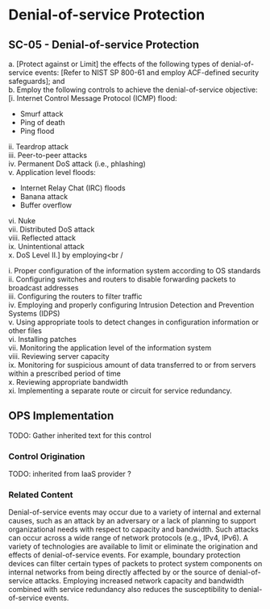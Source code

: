# Denial-of-service Protection
## SC-05 - Denial-of-service Protection

a. [Protect against or Limit] the effects of the following types of denial-of-service events: [Refer to NIST SP 800-61 and employ ACF-defined security safeguards]; and<br />
b. Employ the following controls to achieve the denial-of-service objective: [i. Internet Control Message Protocol (ICMP) flood:

* Smurf attack
* Ping of death
* Ping flood

ii. Teardrop attack<br />
iii. Peer-to-peer attacks<br />
iv. Permanent DoS attack (i.e., phlashing)<br />
v. Application level floods:<br />

* Internet Relay Chat (IRC) floods
* Banana attack
* Buffer overflow

vi. Nuke<br />
vii. Distributed DoS attack<br />
viii. Reflected attack<br />
ix. Unintentional attack<br />
x. DoS Level II.] by employing<br /

i. Proper configuration of the information system according to OS standards<br />
ii. Configuring switches and routers to disable forwarding packets to broadcast addresses<br />
iii. Configuring the routers to filter traffic<br />
iv. Employing and properly configuring Intrusion Detection and Prevention Systems (IDPS)<br />
v. Using appropriate tools to detect changes in configuration information or other files<br />
vi. Installing patches<br />
vii. Monitoring the application level of the information system<br />
viii. Reviewing server capacity<br />
ix. Monitoring for suspicious amount of data transferred to or from servers within a prescribed period of time<br />
x. Reviewing appropriate bandwidth<br />
xi. Implementing a separate route or circuit for service redundancy.

## OPS Implementation

TODO: Gather inherited text for this control

### Control Origination

TODO: inherited from IaaS provider ?

### Related Content
Denial-of-service events may occur due to a variety of internal and external causes, such as an attack by an adversary or a lack of planning to support organizational needs with respect to capacity and bandwidth. Such attacks can occur across a wide range of network protocols (e.g., IPv4, IPv6). A variety of technologies are available to limit or eliminate the origination and effects of denial-of-service events. For example, boundary protection devices can filter certain types of packets to protect system components on internal networks from being directly affected by or the source of denial-of-service attacks. Employing increased network capacity and bandwidth combined with service redundancy also reduces the susceptibility to denial-of-service events.
